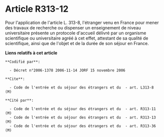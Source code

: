 # Article R313-12

Pour l'application de l'article L. 313-8, l'étranger venu en France pour mener des travaux de recherche ou dispenser un
enseignement de niveau universitaire présente un protocole d'accueil délivré par un organisme scientifique ou universitaire
agréé à cet effet, attestant de sa qualité de scientifique, ainsi que de l'objet et de la durée de son séjour en France.

**Liens relatifs à cet article**

	**Codifié par**:

	  - Décret n°2006-1378 2006-11-14 JORF 15 novembre 2006

	**Cite**:

	  - Code de l'entrée et du séjour des étrangers et du  - art. L313-8 (M)

	**Cité par**:

	  - Code de l'entrée et du séjour des étrangers et du  - art. R313-11 (M)
	  - Code de l'entrée et du séjour des étrangers et du  - art. R313-13 (M)
	  - Code de l'entrée et du séjour des étrangers et du  - art. R313-36 (M)
